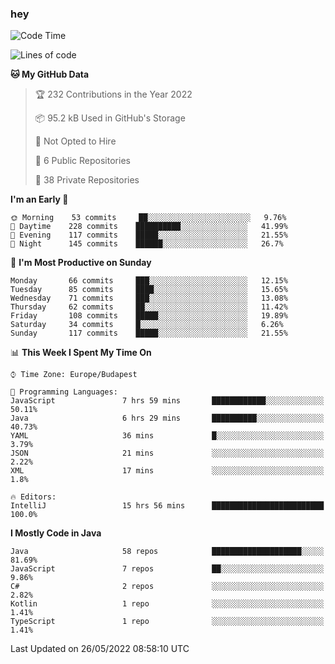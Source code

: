 ### hey

<!--START_SECTION:waka-->
![Code Time](http://img.shields.io/badge/Code%20Time-779%20hrs%2049%20mins-blue)

![Lines of code](https://img.shields.io/badge/From%20Hello%20World%20I%27ve%20Written-499%20Thousand%20lines%20of%20code-blue)

**🐱 My GitHub Data** 

> 🏆 232 Contributions in the Year 2022
 > 
> 📦 95.2 kB Used in GitHub's Storage 
 > 
> 🚫 Not Opted to Hire
 > 
> 📜 6 Public Repositories 
 > 
> 🔑 38 Private Repositories  
 > 
**I'm an Early 🐤** 

```text
🌞 Morning    53 commits     ██░░░░░░░░░░░░░░░░░░░░░░░   9.76% 
🌆 Daytime    228 commits    ██████████░░░░░░░░░░░░░░░   41.99% 
🌃 Evening    117 commits    █████░░░░░░░░░░░░░░░░░░░░   21.55% 
🌙 Night      145 commits    ██████░░░░░░░░░░░░░░░░░░░   26.7%

```
📅 **I'm Most Productive on Sunday** 

```text
Monday       66 commits     ███░░░░░░░░░░░░░░░░░░░░░░   12.15% 
Tuesday      85 commits     ████░░░░░░░░░░░░░░░░░░░░░   15.65% 
Wednesday    71 commits     ███░░░░░░░░░░░░░░░░░░░░░░   13.08% 
Thursday     62 commits     ██░░░░░░░░░░░░░░░░░░░░░░░   11.42% 
Friday       108 commits    █████░░░░░░░░░░░░░░░░░░░░   19.89% 
Saturday     34 commits     █░░░░░░░░░░░░░░░░░░░░░░░░   6.26% 
Sunday       117 commits    █████░░░░░░░░░░░░░░░░░░░░   21.55%

```


📊 **This Week I Spent My Time On** 

```text
⌚︎ Time Zone: Europe/Budapest

💬 Programming Languages: 
JavaScript               7 hrs 59 mins       ████████████░░░░░░░░░░░░░   50.11% 
Java                     6 hrs 29 mins       ██████████░░░░░░░░░░░░░░░   40.73% 
YAML                     36 mins             █░░░░░░░░░░░░░░░░░░░░░░░░   3.79% 
JSON                     21 mins             ░░░░░░░░░░░░░░░░░░░░░░░░░   2.22% 
XML                      17 mins             ░░░░░░░░░░░░░░░░░░░░░░░░░   1.8%

🔥 Editors: 
IntelliJ                 15 hrs 56 mins      █████████████████████████   100.0%

```

**I Mostly Code in Java** 

```text
Java                     58 repos            ████████████████████░░░░░   81.69% 
JavaScript               7 repos             ██░░░░░░░░░░░░░░░░░░░░░░░   9.86% 
C#                       2 repos             ░░░░░░░░░░░░░░░░░░░░░░░░░   2.82% 
Kotlin                   1 repo              ░░░░░░░░░░░░░░░░░░░░░░░░░   1.41% 
TypeScript               1 repo              ░░░░░░░░░░░░░░░░░░░░░░░░░   1.41%

```



 Last Updated on 26/05/2022 08:58:10 UTC
<!--END_SECTION:waka-->
